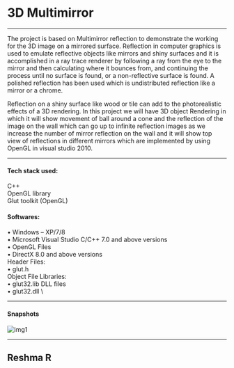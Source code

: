
# 3D Multimirror

---

The project is based on Multimirror reflection to demonstrate the working for the 3D image on a mirrored surface. 
Reflection in computer graphics is used to emulate reflective objects like mirrors and shiny surfaces and it is accomplished 
in a ray trace renderer by following a ray from the eye to the mirror and then calculating where it bounces from, and continuing the 
process until no surface is found, or a non-reflective surface is found. A polished reflection has been used which is undistributed reflection like a mirror or a chrome. 

Reflection on a shiny surface like wood or tile can add to the photorealistic effects of a 3D rendering. In this project we will have 3D object Rendering in which it will 
show movement of ball around a cone and the reflection of the image on the wall which can go up to infinite reflection images as we increase the number of mirror 
reflection on the wall and it will show top view of reflections in different mirrors which are implemented by using OpenGL in visual studio 2010.

---
#### Tech stack used:

C++ \
OpenGL library \
Glut toolkit (OpenGL)

#### Softwares:

• Windows – XP/7/8 \
• Microsoft Visual Studio C/C++ 7.0 and above versions \
• OpenGL Files \
• DirectX 8.0 and above versions \
Header Files: \
• glut.h \
Object File Libraries: \
• glut32.lib DLL files \
• glut32.dll \

----
#### Snapshots

 ![img1]()

 ---
 Reshma R
 ---
